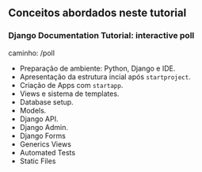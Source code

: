 

## Conceitos abordados neste tutorial


### Django Documentation Tutorial: interactive poll

caminho: /poll
- Preparação de ambiente: Python, Django e IDE.
- Apresentação da estrutura incial após `startproject`.
- Criação de Apps com `startapp`.
- Views e sistema de templates.
- Database setup.
- Models.
- Django API.
- Django Admin.
- Django Forms
- Generics Views
- Automated Tests
- Static Files